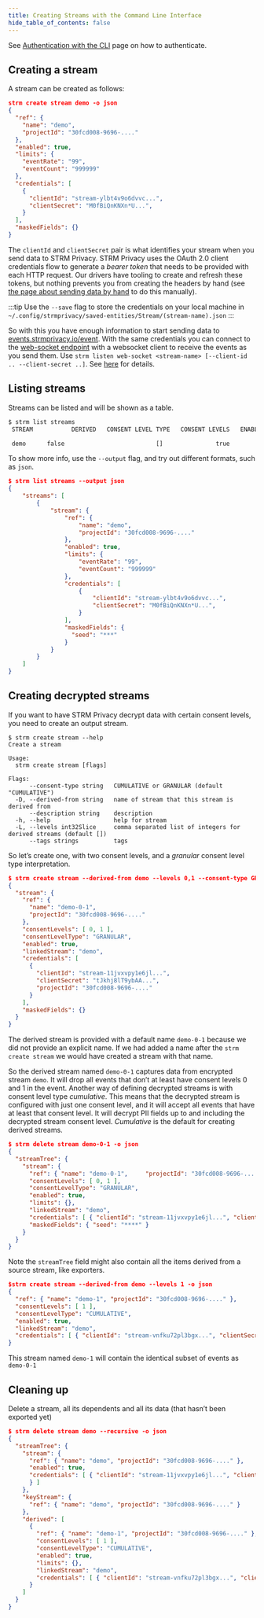 ```yaml
---
title: Creating Streams with the Command Line Interface 
hide_table_of_contents: false
---
```


See [Authentication with the CLI](/quickstart/authentication-cli.md)
page on how to authenticate.

## Creating a stream

A stream can be created as follows:
```json
strm create stream demo -o json
{
  "ref": {
    "name": "demo",
    "projectId": "30fcd008-9696-...."
  },
  "enabled": true,
  "limits": {
    "eventRate": "99",
    "eventCount": "999999"
  },
  "credentials": [
    {
      "clientId": "stream-ylbt4v9o6dvvc...",
      "clientSecret": "M0fBiQnKNXn*U...",
    }
  ],
  "maskedFields": {}
}
```

The `clientId` and `clientSecret` pair is what
identifies your stream when you send data to STRM Privacy. STRM Privacy
uses the OAuth 2.0 client credentials flow to generate a *bearer token*
that needs to be provided with each HTTP request. Our drivers have
tooling to create and refresh these tokens, but nothing prevents you
from creating the headers by hand (see [the page about sending data by hand](sending-curl.md) 
to do this manually).

:::tip
Use the `--save` flag to store the credentials on your local machine in
`~/.config/strmprivacy/saved-entities/Stream/(stream-name).json`
:::

So with this you have enough information to start sending data to
[events.strmprivacy.io/event](https://events.strmprivacy.io/event). With
the same credentials you can connect to the [web-socket
endpoint](https://websocket.strmprivacy.io) with a websocket client to
receive the events as you send them. Use
`strm listen web-socket <stream-name> [--client-id .. --client-secret ..]`.
See [here](/quickstart/listen-web-socket.md) for details.

## Listing streams

Streams can be listed and will be shown as a table.

```bash
$ strm list streams
 STREAM           DERIVED   CONSENT LEVEL TYPE   CONSENT LEVELS   ENABLED

 demo      false                          []               true
```

To show more info, use the `--output` flag, and try out different
formats, such as `json`.
```json
$ strm list streams --output json
{
    "streams": [
        {
            "stream": {
                "ref": {
                    "name": "demo",
                    "projectId": "30fcd008-9696-...."
                },
                "enabled": true,
                "limits": {
                    "eventRate": "99",
                    "eventCount": "999999"
                },
                "credentials": [
                    {
                        "clientId": "stream-ylbt4v9o6dvvc...",
                        "clientSecret": "M0fBiQnKNXn*U...",
                    }
                ],
                "maskedFields": {
                  "seed": "***"
                }
            }
        }
    ]
}
```

## Creating decrypted streams

If you want to have STRM Privacy decrypt data with certain consent
levels, you need to create an output stream.

```
$ strm create stream --help
Create a stream

Usage:
  strm create stream [flags]

Flags:
      --consent-type string   CUMULATIVE or GRANULAR (default "CUMULATIVE")
  -D, --derived-from string   name of stream that this stream is derived from
      --description string    description
  -h, --help                  help for stream
  -L, --levels int32Slice     comma separated list of integers for derived streams (default [])
      --tags strings          tags
```

So let’s create one, with two consent levels, and a *granular* consent
level type interpretation.
```json
$ strm create stream --derived-from demo --levels 0,1 --consent-type GRANULAR -o json
{
  "stream": {
    "ref": {
      "name": "demo-0-1",
      "projectId": "30fcd008-9696-...."
    },
    "consentLevels": [ 0, 1 ],
    "consentLevelType": "GRANULAR",
    "enabled": true,
    "linkedStream": "demo",
    "credentials": [
      {
        "clientId": "stream-11jvxvpy1e6jl...",
        "clientSecret": "tJkhj8lT9ybAA...",
        "projectId": "30fcd008-9696-...."
      }
    ],
    "maskedFields": {}
  }
}
```

The derived stream is provided with a default name `demo-0-1`
because we did not provide an explicit name. If we had added a name
after the `strm create stream` we would have created a stream with that
name.

So the derived stream named `demo-0-1` captures data from
encrypted stream `demo`. It will
drop all events that don’t at least have consent levels 0 and 1 in the
event. Another way of defining decrypted streams is with consent level
type *cumulative*. This means that the decrypted stream is configured
with just one consent level, and it will accept all events that have at
least that consent level. It will decrypt PII fields up to and including
the decrypted stream consent level. *Cumulative* is the default for
creating derived streams.
```json
$ strm delete stream demo-0-1 -o json
{
  "streamTree": {
    "stream": {
      "ref": { "name": "demo-0-1",     "projectId": "30fcd008-9696-...." },
      "consentLevels": [ 0, 1 ],
      "consentLevelType": "GRANULAR",
      "enabled": true,
      "limits": {},
      "linkedStream": "demo",
      "credentials": [ { "clientId": "stream-11jvxvpy1e6jl...", "clientSecret": "tJkhj8lT9ybAA..."} ],
      "maskedFields": { "seed": "****" }
    }
  }
}
```

Note the `streamTree` field might also contain all the items derived
from a source stream, like exporters.
```json
$strm create stream --derived-from demo --levels 1 -o json
{
  "ref": { "name": "demo-1", "projectId": "30fcd008-9696-...." },
  "consentLevels": [ 1 ],
  "consentLevelType": "CUMULATIVE",
  "enabled": true,
  "linkedStream": "demo",
  "credentials": [ { "clientId": "stream-vnfku72pl3bgx...", "clientSecret": "UMkNFnKt8ly#F...", "projectId": "30fcd008-9696-...." } ]
}
```

This stream named `demo-1` will contain the identical subset of
events as `demo-0-1`

## Cleaning up

Delete a stream, all its dependents and all its data (that hasn’t been
exported yet)
```json
$ strm delete stream demo --recursive -o json
{
  "streamTree": {
    "stream": {
      "ref": { "name": "demo", "projectId": "30fcd008-9696-...." },
      "enabled": true,
      "credentials": [ { "clientId": "stream-11jvxvpy1e6jl...", "clientSecret": "tJkhj8lT9ybAA...",
      } ]
    },
    "keyStream": {
      "ref": { "name": "demo", "projectId": "30fcd008-9696-...." }
    },
    "derived": [
      {
        "ref": { "name": "demo-1", "projectId": "30fcd008-9696-...." },
        "consentLevels": [ 1 ],
        "consentLevelType": "CUMULATIVE",
        "enabled": true,
        "limits": {},
        "linkedStream": "demo",
        "credentials": [ { "clientId": "stream-vnfku72pl3bgx...", "clientSecret": "UMkNFnKt8ly#F..." } ]
      }
    ]
  }
}
```
